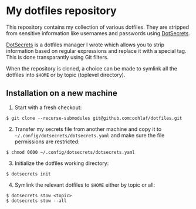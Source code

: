 My dotfiles repository
======================

This repository contains my collection of various dotfiles. They are stripped
from sensitive information like usernames and passwords using
[DotSecrets](https://github.com/oohlaf/dotsecrets).

[DotSecrets](https://github.com/oohlaf/dotsecrets) is a dotfiles manager I
wrote which allows you to strip information based on regular expressions and
replace it with a special tag. This is done transparantly using Git filters.

When the repository is cloned, a choice can be made to symlink all the
dotfiles into `$HOME` or by topic (toplevel directory).


Installation on a new machine
-----------------------------

1. Start with a fresh checkout:

```
$ git clone --recurse-submodules git@github.com:oohlaf/dotfiles.git
```

2. Transfer my secrets file from another machine and copy it to
`~/.config/dotsecrets/dotsecrets.yaml` and make sure the file permissions are
restricted:

```
$ chmod 0600 ~/.config/dotsecrets/dotsecrets.yaml
```

3. Initialize the dotfiles working directory:

```
$ dotsecrets init
```

4. Symlink the relevant dotfiles to `$HOME` either by topic or all:

```
$ dotsecrets stow <topic>
$ dotsecrets stow --all
```

